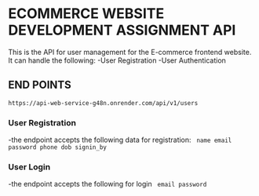 # ECOMMERCE WEBSITE DEVELOPMENT ASSIGNMENT API

This is the API for user management for the E-commerce frontend website.
It can handle the following:
-User Registration
-User Authentication

## END POINTS
`https://api-web-service-g48n.onrender.com/api/v1/users`

### User Registration
-the endpoint accepts the following data for registration:
 `` name
  email
  password
  phone
  dob
  signin_by``

### User Login
-the endpoint accepts the following for login
 `` email
  password``
